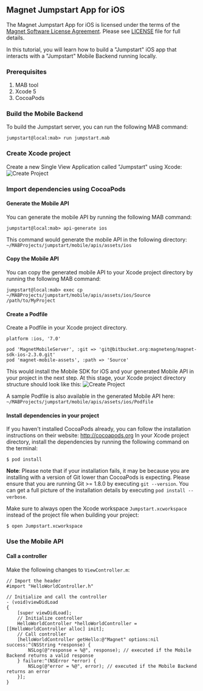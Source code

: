 ## Magnet Jumpstart App for iOS

The Magnet Jumpstart App for iOS is licensed under the terms of the [Magnet Software License Agreement](http://www.magnet.com/resources/tos.html).  Please see [LICENSE](LICENSE) file for full details.

In this tutorial, you will learn how to build a "Jumpstart" iOS app that interacts with a "Jumpstart" Mobile Backend running locally.

### Prerequisites
1. MAB tool
2. Xcode 5
3. CocoaPods

### Build the Mobile Backend

To build the Jumpstart server, you can run the following MAB command:

    jumpstart@local:mab> run jumpstart.mab

### Create Xcode project
Create a new Single View Application called "Jumpstart" using Xcode:
![Create Project](https://dl.dropboxusercontent.com/u/25131624/Xcode-Create-Project-Wizard.png)

### Import dependencies using CocoaPods

#### Generate the Mobile API
You can generate the mobile API by running the following MAB command:

    jumpstart@local:mab> api-generate ios
    
This command would generate the mobile API in the following directory: `~/MABProjects/jumpstart/mobile/apis/assets/ios`
    
#### Copy the Mobile API
You can copy the generated mobile API to your Xcode project directory by running the following MAB command:
    
    jumpstart@local:mab> exec cp ~/MABProjects/jumpstart/mobile/apis/assets/ios/Source /path/to/MyProject

#### Create a Podfile
Create a Podfile in your Xcode project directory.    

    platform :ios, '7.0'

    pod 'MagnetMobileServer', :git => 'git@bitbucket.org:magneteng/magnet-sdk-ios-2.3.0.git'
    pod 'magnet-mobile-assets', :path => 'Source'

This would install the Mobile SDK for iOS and your generated Mobile API in your project in the next step. At this stage, your Xcode project directory structure should look like this:
![Create Project](https://dl.dropboxusercontent.com/u/25131624/Xcode-Project-Directory-Structure.png)

A sample Podfile is also available in the generated Mobile API here: `~/MABProjects/jumpstart/mobile/apis/assets/ios/Podfile`

#### Install dependencies in your project
If you haven't installed CocoaPods already, you can follow the installation instructions on their website: http://cocoapods.org
In your Xcode project directory, install the dependencies by running the following command on the terminal:

    $ pod install
    
**Note**: Please note that if your installation fails, it may be because you are installing with a version of Git lower than CocoaPods is expecting. Please ensure that you are running Git &#62;&#61; 1.8.0 by executing `git --version`. You can get a full picture of the installation details by executing `pod install --verbose`.

Make sure to always open the Xcode workspace `Jumpstart.xcworkspace` instead of the project file when building your project:
    
    $ open Jumpstart.xcworkspace

### Use the Mobile API

#### Call a controller

Make the following changes to `ViewController.m`:

    // Import the header
    #import "HelloWorldController.h"
    
    // Initialize and call the controller
    - (void)viewDidLoad
    {
        [super viewDidLoad];
	    // Initialize controller
        HelloWorldController *helloWorldController = [[HelloWorldController alloc] init];
        // Call controller
        [helloWorldController getHello:@"Magnet" options:nil success:^(NSString *response) {
            NSLog(@"response = %@", response); // executed if the Mobile Backend returns a valid response
        } failure:^(NSError *error) {
            NSLog(@"error = %@", error); // executed if the Mobile Backend returns an error
        }];
    }

